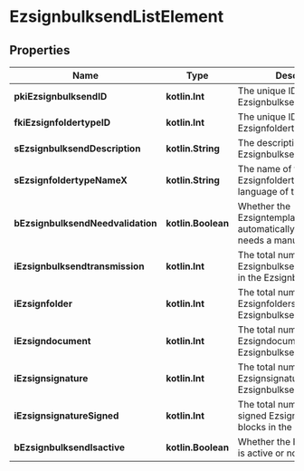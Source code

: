 
# EzsignbulksendListElement

## Properties
| Name | Type | Description | Notes |
| ------------ | ------------- | ------------- | ------------- |
| **pkiEzsignbulksendID** | **kotlin.Int** | The unique ID of the Ezsignbulksend |  |
| **fkiEzsignfoldertypeID** | **kotlin.Int** | The unique ID of the Ezsignfoldertype. |  |
| **sEzsignbulksendDescription** | **kotlin.String** | The description of the Ezsignbulksend |  |
| **sEzsignfoldertypeNameX** | **kotlin.String** | The name of the Ezsignfoldertype in the language of the requester |  |
| **bEzsignbulksendNeedvalidation** | **kotlin.Boolean** | Whether the Ezsigntemplatepackage was automatically modified and needs a manual validation |  |
| **iEzsignbulksendtransmission** | **kotlin.Int** | The total number of Ezsignbulksendtransmissions in the Ezsignbulksend |  |
| **iEzsignfolder** | **kotlin.Int** | The total number of Ezsignfolders in the Ezsignbulksend |  |
| **iEzsigndocument** | **kotlin.Int** | The total number of Ezsigndocuments in the Ezsignbulksend |  |
| **iEzsignsignature** | **kotlin.Int** | The total number of Ezsignsignature in the Ezsignbulksend |  |
| **iEzsignsignatureSigned** | **kotlin.Int** | The total number of already signed Ezsignsignature blocks in the Ezsignbulksend |  |
| **bEzsignbulksendIsactive** | **kotlin.Boolean** | Whether the Ezsignbulksend is active or not |  |




